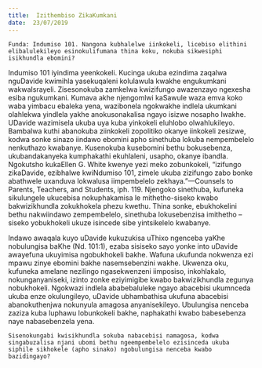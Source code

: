 ```yaml
---
title:  Izithembiso ZikaKumkani
date:  23/07/2019
---
```


`Funda: Indumiso 101. Nangona kubhalelwe iinkokeli, licebiso elithini elibalulekileyo esinokulifumana thina koku, nokuba sikwesiphi isikhundla ebomini?`

Indumiso 101 iyindima yeenkokeli. Kucinga ukuba ezindima zaqalwa nguDavide kwimihla yasekuqaleni kolulawula kwakhe engukumkani wakwaIsrayeli. Zisesonokuba zamkelwa kwizifungo awazenzayo ngexesha esiba ngukumkani. Kumava akhe njengomlwi kaSawule waza emva koko waba yimbacu ebaleka yena, wazibonela ngokwakhe indlela ukumkani olahlekwa yindlela yakhe anokusonakalisa ngayo isizwe nosapho lwakhe. UDavide wazimisela ukuba uya kuba yinkokeli eluhlobo olwahlukileyo. Bambalwa kuthi abanokuba ziinkokeli zopolitiko okanye iinkokeli zesizwe, kodwa sonke sinazo iindawo ebomini apho sinethuba lokuba nempembelelo nenkuthazo kwabanye. Kusenokuba kusebomini bethu bokusebenza, ukubandakanyeka kumphakathi ekuhlaleni, usapho, okanye ibandla. Ngokutsho kukaEllen G. White kwenye yezi meko zobunkokeli, “izifungo zikaDavide, ezibhalwe kwiNdumiso 101, zimele ukuba zizifungo zabo bonke abathwele uxanduva lokwalusa iimpembelelo zekhaya.”—Counsels to Parents, Teachers, and Students, iph. 119. Njengoko sinethuba, kufuneka sikulungele ukucebisa nokuphakamisa le mithetho-siseko kwabo bakwizikhundla zokukhokela phezu kwethu. Thina sonke, ebukhokelini bethu nakwiindawo zempembelelo, sinethuba lokusebenzisa imithetho –siseko yobukhokeli ukuze isincede sibe yintsikelelo kwabanye.

Indawo awaqala kuyo uDavide kukuzukisa uThixo ngenceba yaKhe nobulungisa baKhe (Nd. 101:1), ezaba sisiseko sayo yonke into uDavide awayefuna ukuyimisa ngobukhokeli bakhe. Wafuna ukufunda nokwenza ezi mpawu zinye ebomini bakhe nasemsebenzini wakhe. Ukwenza oku, kufuneka amelane nezilingo ngasekwenzeni iimposiso, inkohlakalo, nokunganyaniseki, izinto zonke eziyimigibe kwabo bakwizikhundla zegunya nobukhokeli. Ngokwazi indlela ababebaluleke ngayo abacebisi ukumnceda ukuba enze okulungileyo, uDavide ubhambathisa ukufuna abacebisi abanokuthenjwa nokunyula amagosa anyanisekileyo. Ubulungisa nenceba zaziza kuba luphawu lobunkokeli bakhe, naphakathi kwabo babesebenza naye nabasebenzela yena.

`Sisenokungabi kwisikhundla sokuba nabacebisi namagosa, kodwa singabuzalisa njani ubomi bethu ngeempembelelo ezisinceda ukuba siphile sikhokele (apho sinako) ngobulungisa nenceba kwabo bazidingayo?`